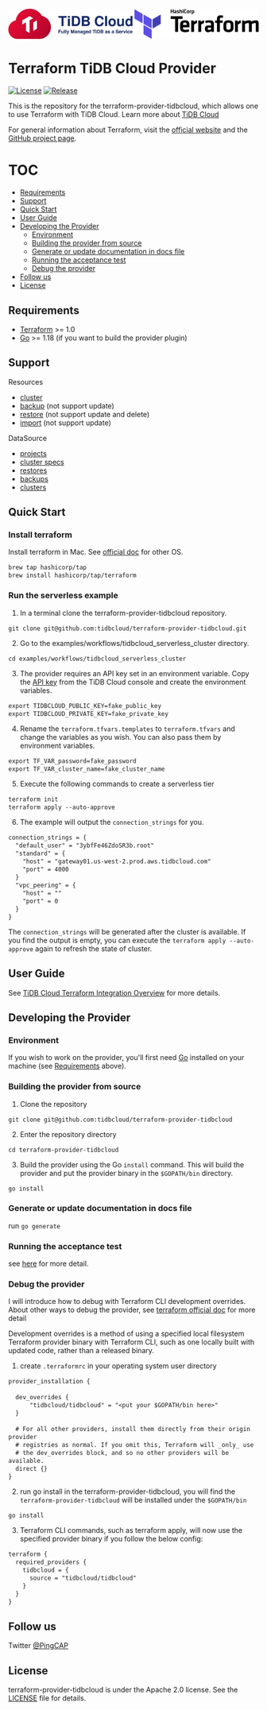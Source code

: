 <p align="center">
  <a href="https://www.pingcap.com/tidb-cloud/"><img src=".github/tidbcloud_logo.jpg" alt="TiDB logo" width="250"/></a>
  <a href="https://www.terraform.io/"><img src=".github/terraform_logo.svg" alt="Terraform logo" width="250"/></a>
</p>

# Terraform TiDB Cloud Provider

[![License](https://img.shields.io/github/license/tidbcloud/terraform-provider-tidbcloud.svg)](https://github.com/tidbcloud/terraform-provider-tidbcloud/blob/master/LICENSE)
[![Release](https://img.shields.io/github/v/release/tidbcloud/terraform-provider-tidbcloud?display_name=release)](https://github.com/tidbcloud/terraform-provider-tidbcloud/releases)

This is the repository for the terraform-provider-tidbcloud, which allows one to use Terraform with TiDB Cloud. Learn more about [TiDB Cloud](https://en.pingcap.com/tidb-cloud/)

For general information about Terraform, visit the [official website](https://www.terraform.io) and the [GitHub project page](https://github.com/hashicorp/terraform).

# TOC

- [Requirements](#requirements)
- [Support](#support)
- [Quick Start](#quick-start)
- [User Guide](#user-guide)
- [Developing the Provider](#developing-the-provider)
  * [Environment](#environment)
  * [Building the provider from source](#building-the-provider-from-source)
  * [Generate or update documentation in docs file](#generate-or-update-documentation-in-docs-file)
  * [Running the acceptance test](#running-the-acceptance-test)
  * [Debug the provider](#debug-the-provider)
- [Follow us](#follow-us)
- [License](#license)

## Requirements

- [Terraform](https://www.terraform.io/downloads.html) >= 1.0
- [Go](https://golang.org/doc/install) >= 1.18 (if you want to build the provider plugin)

## Support

Resources
- [cluster](./docs/resources/cluster.md)
- [backup](./docs/resources/backup.md) (not support update)
- [restore](./docs/resources/restore.md) (not support update and delete)
- [import](./docs/resources/import.md) (not support update)

DataSource
- [projects](./docs/data-sources/projects.md)
- [cluster specs](./docs/data-sources/cluster_specs.md)
- [restores](./docs/data-sources/restores.md)
- [backups](./docs/data-sources/backups.md)
- [clusters](./docs/data-sources/clusters.md)

## Quick Start

### Install terraform

Install terraform in Mac. See [official doc](https://learn.hashicorp.com/tutorials/terraform/install-cli?in=terraform/aws-get-started) for other OS.

```
brew tap hashicorp/tap
brew install hashicorp/tap/terraform
```

### Run the serverless example

1. In a terminal clone the terraform-provider-tidbcloud repository.

  ```
  git clone git@github.com:tidbcloud/terraform-provider-tidbcloud.git
  ```

2. Go to the examples/workflows/tidbcloud_serverless_cluster directory.

  ```
  cd examples/workflows/tidbcloud_serverless_cluster
  ```

3. The provider requires an API key set in an environment variable. Copy the [API key](https://docs.pingcap.com/tidbcloud/api/v1beta#section/Authentication/API-Key-Management) from the TiDB Cloud console and create the environment variables.

  ```
  export TIDBCLOUD_PUBLIC_KEY=fake_public_key
  export TIDBCLOUD_PRIVATE_KEY=fake_private_key
  ```

4. Rename the `terraform.tfvars.templates` to `terraform.tfvars` and change the variables as you wish. You can also pass them by environment variables.

  ```
  export TF_VAR_password=fake_password
  export TF_VAR_cluster_name=fake_cluster_name
  ```

5. Execute the following commands to create a serverless tier

  ```
  terraform init
  terraform apply --auto-approve
  ```

6. The example will output the `connection_strings` for you.

  ```
  connection_strings = {
    "default_user" = "3ybfFe46ZdoSR3b.root"
    "standard" = {
      "host" = "gateway01.us-west-2.prod.aws.tidbcloud.com"
      "port" = 4000
    }
    "vpc_peering" = {
      "host" = ""
      "port" = 0
    }
  }
  ```

  The `connection_strings` will be generated after the cluster is available. If you find the output is empty, you can execute the `terraform apply --auto-approve` again to refresh the state of cluster.

## User Guide

See [TiDB Cloud Terraform Integration Overview](https://docs.pingcap.com/tidbcloud/terraform-tidbcloud-provider-overview) for more details.

## Developing the Provider

### Environment

If you wish to work on the provider, you'll first need [Go](http://www.golang.org) installed on your machine (see [Requirements](#requirements) above).

### Building the provider from source

1. Clone the repository
```shell
git clone git@github.com:tidbcloud/terraform-provider-tidbcloud
```
2. Enter the repository directory
```shell
cd terraform-provider-tidbcloud
```
3. Build the provider using the Go `install` command. This will build the provider and put the provider binary in the `$GOPATH/bin` directory.
```shell
go install
```

### Generate or update documentation in docs file

run `go generate`

### Running the acceptance test

see [here](./internal/README.md) for more detail.

### Debug the provider

I will introduce how to debug with Terraform CLI development overrides. About other ways to debug the provider, see [terraform official doc](https://www.terraform.io/plugin/debugging) for more detail

Development overrides is a method of using a specified local filesystem Terraform provider binary with Terraform CLI, such as one locally built with updated code, rather than a released binary.

1. create `.terraformrc` in your operating system user directory
```
provider_installation {

  dev_overrides {
      "tidbcloud/tidbcloud" = "<put your $GOPATH/bin here>"
  }

  # For all other providers, install them directly from their origin provider
  # registries as normal. If you omit this, Terraform will _only_ use
  # the dev_overrides block, and so no other providers will be available.
  direct {}
}
```

2. run go install in the terraform-provider-tidbcloud, you will find the `terraform-provider-tidbcloud` will be installed under the `$GOPATH/bin` 
```
go install
```

3. Terraform CLI commands, such as terraform apply, will now use the specified provider binary if you follow the below config:
```
terraform {
  required_providers {
    tidbcloud = {
      source = "tidbcloud/tidbcloud"
    }
  }
}
```

## Follow us

Twitter [@PingCAP](https://twitter.com/PingCAP)


## License

terraform-provider-tidbcloud is under the Apache 2.0 license. See the [LICENSE](./LICENSE) file for details.
